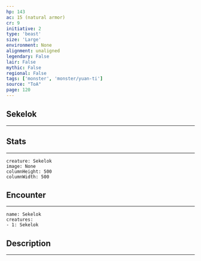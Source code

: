 ```yaml
---
hp: 143
ac: 15 (natural armor)
cr: 9
initiative: 2
type: 'beast'    
size: 'Large'
environment: None
alignment: unaligned
legendary: False
lair: False
mythic: False
regional: False
tags: ['monster', 'monster/yuan-ti']
source: "ToA"
page: 120
---
```


## Sekelok
---



## Stats
---

```statblock
creature: Sekelok
image: None
columnHeight: 500
columnWidth: 500
```

## Encounter
---

```encounter-table
name: Sekelok
creatures:
- 1: Sekelok
```

## Description
---




